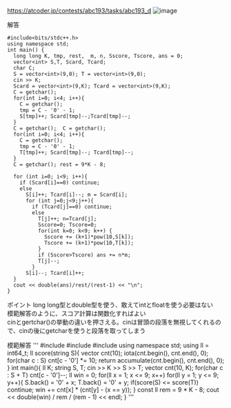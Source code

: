 https://atcoder.jp/contests/abc193/tasks/abc193_d
![image](https://user-images.githubusercontent.com/46245101/110220008-2c9dc300-7f06-11eb-9e05-9b03aeba2d15.png)


解答
```
#include<bits/stdc++.h>
using namespace std;
int main() {
  long long K, tmp, rest,  m, n, Sscore, Tscore, ans = 0;
  vector<int> S,T, Scard, Tcard;
  char C;
  S = vector<int>(9,0); T = vector<int>(9,0);
  cin >> K;
  Scard = vector<int>(9,K); Tcard = vector<int>(9,K);
  C = getchar();
  for(int i=0; i<4; i++){
    C = getchar();
    tmp = C - '0' - 1;
    S[tmp]++; Scard[tmp]--;Tcard[tmp]--;
  }
  C = getchar();  C = getchar();
  for(int i=0; i<4; i++){
    C = getchar();
    tmp = C - '0' - 1;
    T[tmp]++; Scard[tmp]--; Tcard[tmp]--;
  }
  C = getchar(); rest = 9*K - 8;
  
  for (int i=0; i<9; i++){
    if (Scard[i]==0) continue;
    else
      S[i]++; Tcard[i]--; m = Scard[i];
      for (int j=0;j<9;j++){
        if (Tcard[j]==0) continue;
        else
          T[j]++; n=Tcard[j];
          Sscore=0; Tscore=0;
          for(int k=0; k<9; k++) {
            Sscore += (k+1)*pow(10,S[k]);
            Tscore += (k+1)*pow(10,T[k]);
          }
          if (Sscore>Tscore) ans += n*m;
          T[j]--;
        }
      S[i]--; Tcard[i]++;
  }
  cout << double(ans)/rest/(rest-1) << "\n";
}
```

ポイント
long long型とdouble型を使う、敢えてintとfloatを使う必要はない<br>
模範解答のように、スコア計算は関数化すればよい<br>
cinとgertchar()の挙動の違いを押さえる。cinは冒頭の段落を無視してくれるので、cinの後にgetcharを使うと段落を取ってしまう


模範解答
'''
#include <iostream>
#include <vector>
#include <numeric>
using namespace std;
using ll = int64_t;
ll score(string S){
    vector<ll> cnt(10);
    iota(cnt.begin(), cnt.end(), 0);
    for(char c : S) cnt[c - '0'] *= 10;
    return accumulate(cnt.begin(), cnt.end(), 0);
}
int main(){
    ll K;
    string S, T;
    cin >> K >> S >> T;
    vector<ll> cnt(10, K);
    for(char c : S + T) cnt[c - '0']--;
    ll win = 0;
    for(ll x = 1; x <= 9; x++) for(ll y = 1; y <= 9; y++){
        S.back() = '0' + x;
        T.back() = '0' + y;
        if(score(S) <= score(T)) continue;
        win += cnt[x] * (cnt[y] - (x == y));
    }
    const ll rem = 9 * K - 8;
    cout << double(win) / rem / (rem - 1) << endl;
}
'''

